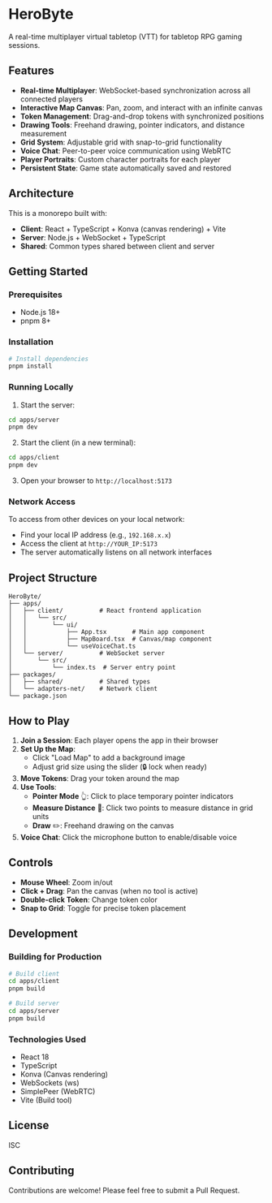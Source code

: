# HeroByte

A real-time multiplayer virtual tabletop (VTT) for tabletop RPG gaming sessions.

## Features

- **Real-time Multiplayer**: WebSocket-based synchronization across all connected players
- **Interactive Map Canvas**: Pan, zoom, and interact with an infinite canvas
- **Token Management**: Drag-and-drop tokens with synchronized positions
- **Drawing Tools**: Freehand drawing, pointer indicators, and distance measurement
- **Grid System**: Adjustable grid with snap-to-grid functionality
- **Voice Chat**: Peer-to-peer voice communication using WebRTC
- **Player Portraits**: Custom character portraits for each player
- **Persistent State**: Game state automatically saved and restored

## Architecture

This is a monorepo built with:
- **Client**: React + TypeScript + Konva (canvas rendering) + Vite
- **Server**: Node.js + WebSocket + TypeScript
- **Shared**: Common types shared between client and server

## Getting Started

### Prerequisites

- Node.js 18+
- pnpm 8+

### Installation

```bash
# Install dependencies
pnpm install
```

### Running Locally

1. Start the server:
```bash
cd apps/server
pnpm dev
```

2. Start the client (in a new terminal):
```bash
cd apps/client
pnpm dev
```

3. Open your browser to `http://localhost:5173`

### Network Access

To access from other devices on your local network:
- Find your local IP address (e.g., `192.168.x.x`)
- Access the client at `http://YOUR_IP:5173`
- The server automatically listens on all network interfaces

## Project Structure

```
HeroByte/
├── apps/
│   ├── client/          # React frontend application
│   │   └── src/
│   │       └── ui/
│   │           ├── App.tsx       # Main app component
│   │           ├── MapBoard.tsx  # Canvas/map component
│   │           └── useVoiceChat.ts
│   └── server/          # WebSocket server
│       └── src/
│           └── index.ts  # Server entry point
├── packages/
│   ├── shared/          # Shared types
│   └── adapters-net/    # Network client
└── package.json
```

## How to Play

1. **Join a Session**: Each player opens the app in their browser
2. **Set Up the Map**:
   - Click "Load Map" to add a background image
   - Adjust grid size using the slider (🔒 lock when ready)
3. **Move Tokens**: Drag your token around the map
4. **Use Tools**:
   - **Pointer Mode** 👆: Click to place temporary pointer indicators
   - **Measure Distance** 📏: Click two points to measure distance in grid units
   - **Draw** ✏️: Freehand drawing on the canvas
5. **Voice Chat**: Click the microphone button to enable/disable voice

## Controls

- **Mouse Wheel**: Zoom in/out
- **Click + Drag**: Pan the canvas (when no tool is active)
- **Double-click Token**: Change token color
- **Snap to Grid**: Toggle for precise token placement

## Development

### Building for Production

```bash
# Build client
cd apps/client
pnpm build

# Build server
cd apps/server
pnpm build
```

### Technologies Used

- React 18
- TypeScript
- Konva (Canvas rendering)
- WebSockets (ws)
- SimplePeer (WebRTC)
- Vite (Build tool)

## License

ISC

## Contributing

Contributions are welcome! Please feel free to submit a Pull Request.
